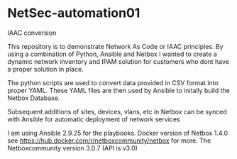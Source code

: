 # NetSec-automation01
 IAAC conversion

 This repository is to demonstrate Network As Code or IAAC principles.
 By using a combination of Python, Ansible and Netbox i wanted to create
 a dynamic network inventory and IPAM solution for customers who dont have a proper solution in place.

 The python scripts are used to convert data provided in CSV format into proper YAML.
 These YAML files are then used by Ansible to initally build the Netbox Database.

 Subsequent additions of sites, devices, vlans, etc in Netbox can be synced with  Ansible for automatic deployment of network services

 I am using Ansible 2.9.25 for the playbooks.
 Docker version of Netbox 1.4.0 see https://hub.docker.com/r/netboxcommunity/netbox for more.
 The Netboxcommunity version 3.0.7 (API is v3.0)
 
